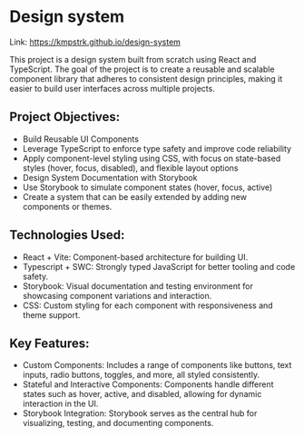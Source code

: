 # Design system
Link: https://kmpstrk.github.io/design-system

This project is a design system built from scratch using React and TypeScript. The goal of the project is to create a reusable and scalable component library that adheres to consistent design principles, making it easier to build user interfaces across multiple projects.

## Project Objectives:
* Build Reusable UI Components
* Leverage TypeScript to enforce type safety and improve code reliability
* Apply component-level styling using CSS, with focus on state-based styles (hover, focus, disabled), and flexible layout options
* Design System Documentation with Storybook
* Use Storybook to simulate component states (hover, focus, active)
* Create a system that can be easily extended by adding new components or themes.

## Technologies Used:
* React + Vite: Component-based architecture for building UI.
* Typescript + SWC: Strongly typed JavaScript for better tooling and code safety.
* Storybook: Visual documentation and testing environment for showcasing component variations and interaction.
* CSS: Custom styling for each component with responsiveness and theme support.

## Key Features:
* Custom Components: Includes a range of components like buttons, text inputs, radio buttons, toggles, and more, all styled consistently.
* Stateful and Interactive Components: Components handle different states such as hover, active, and disabled, allowing for dynamic interaction in the UI.
* Storybook Integration: Storybook serves as the central hub for visualizing, testing, and documenting components.


